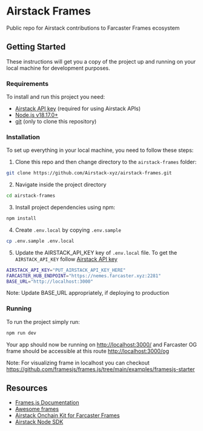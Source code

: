 # Airstack Frames

Public repo for Airstack contributions to Farcaster Frames ecosystem


## Getting Started

These instructions will get you a copy of the project up and running on your local machine for development purposes.

### Requirements

To install and run this project you need:

- [Airstack API key](https://docs.airstack.xyz/airstack-docs-and-faqs/get-started/get-api-key "Airstack API key") (required for using Airstack APIs)
- [Node.js v18.17.0+](https://nodejs.org/ "Node.js")
- [git](https://git-scm.com/downloads "git") (only to clone this repository)

### Installation

To set up everything in your local machine, you need to follow these steps:

1. Clone this repo and then change directory to the `airstack-frames` folder:

```bash
git clone https://github.com/Airstack-xyz/airstack-frames.git
```

2. Navigate inside the project directory

```bash
cd airstack-frames
```

3. Install project dependencies using npm:

```bash
npm install
```

4. Create `.env.local` by copying `.env.sample`
```bash
cp .env.sample .env.local
```

5. Update the AIRSTACK_API_KEY key of `.env.local` file.
   To get the `AIRSTACK_API_KEY` follow [Airstack API key](https://docs.airstack.xyz/airstack-docs-and-faqs/get-started/get-api-key "Airstack API key") 
```bash
AIRSTACK_API_KEY="PUT_AIRSTACK_API_KEY_HERE"
FARCASTER_HUB_ENDPOINT="https://nemes.farcaster.xyz:2281"
BASE_URL="http://localhost:3000"
```
Note: Update BASE_URL appropriately, if deploying to production

### Running

To run the project simply run:

```bash
npm run dev
```

Your app should now be running on [http://localhost:3000/](http://localhost:3000/) and Farcaster OG frame should be accessible at this route [http://localhost:3000/og](http://localhost:3000/og) 

Note: For visualizing frame in localhost you can checkout https://github.com/framesjs/frames.js/tree/main/examples/framesjs-starter


## Resources

- [Frames.js Documentation](https://framesjs.org/)
- [Awesome frames](https://github.com/davidfurlong/awesome-frames)
- [Airstack Onchain Kit for Farcaster Frames](https://docs.airstack.xyz/airstack-docs-and-faqs/guides/farcaster/airstack-onchain-kit-for-farcaster-frames)
- [Airstack Node SDK](https://github.com/Airstack-xyz/airstack-node-sdk)


